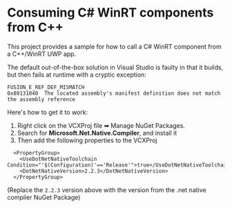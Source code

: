 # Consuming C# WinRT components from C++

This project provides a sample for how to call a C# WinRT component from a C++/WinRT UWP app.

The default out-of-the-box solution in Visual Studio is faulty in that it builds, but then fails at runtime with a cryptic exception:

```
FUSION_E_REF_DEF_MISMATCH
0x80131040  The located assembly's manifest definition does not match the assembly reference
```

Here's how to get it to work:
1. Right click on the VCXProj file ➡ Manage NuGet Packages.
2. Search for **Microsoft.Net.Native.Compiler**, and install it
3. Then add the following properties to the VCXProj
```
  <PropertyGroup>
    <UseDotNetNativeToolchain Condition="'$(Configuration)'=='Release'">true</UseDotNetNativeToolchain>
    <DotNetNativeVersion>2.2.3</DotNetNativeVersion>
  </PropertyGroup>
```
(Replace the `2.2.3` version above with the version from the .net native compiler NuGet Package)
